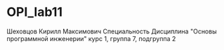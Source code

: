 # OPI_lab11
Шеховцов
Кирилл
Максимович
Специальность 
Дисциплина "Основы программной инженерии"
курс 1, группа 7, подгруппа 2
